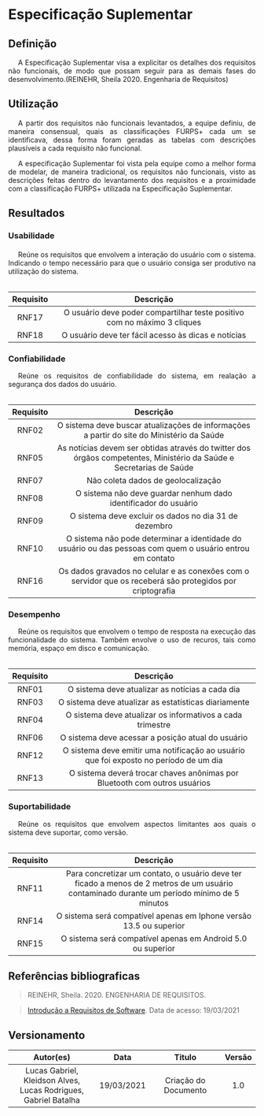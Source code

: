 # Especificação Suplementar

## Definição
<div style="text-indent: 20px; text-align: justify"> 
A Especificação Suplementar visa a explicitar os detalhes dos requisitos não funcionais, de modo que possam seguir para as demais fases do desenvolvimento.(REINEHR, Sheila 2020. Engenharia de Requisitos)
</div>

## Utilização
<div style="text-indent: 20px; text-align: justify">

A partir dos requisitos não funcionais levantados, a equipe definiu, de maneira consensual, quais as classificações FURPS+ cada um se identificava, dessa forma foram geradas as tabelas com descrições plausíveis a cada requisito não funcional.

A especificação Suplementar foi vista pela equipe como a melhor forma de modelar, de maneira tradicional, os requisitos não funcionais, visto as descrições feitas dentro do levantamento dos requisitos e a proximidade com a classificação FURPS+ utilizada na Especificação Suplementar.
    
</div>

## Resultados
### Usabilidade

#### 

<div style="text-indent: 20px; text-align: justify"> 
Reúne os requisitos que envolvem a interação do usuário com o sistema. Indicando o tempo necessário para que o usuário consiga ser produtivo na utilização do sistema.
</div>
<br>

| Requisito | Descrição |
| :---------: | :----: |
|RNF17| O usuário deve poder compartilhar teste positivo com no máximo 3 cliques|
|RNF18|O usuário deve ter fácil acesso às dicas e notícias|



### Confiabilidade 

<div style="text-indent: 20px; text-align: justify">
Reúne os requisitos de confiabilidade do sistema, em realação a segurança dos dados do usuário.
</div>
<br>

|  Requisito  | Descrição |
|:-----------:|:---------:|
|RNF02|O sistema deve buscar atualizações de informações a partir do site do Ministério da Saúde|
|RNF05|As notícias devem ser obtidas através do twitter dos órgãos competentes, Ministério da Saúde e Secretarias de Saúde|
|RNF07|Não coleta dados de geolocalização|
|RNF08|O sistema não deve guardar nenhum dado identificador do usuário|
|RNF09|O sistema deve excluir os dados no dia 31 de dezembro|
|RNF10|O sistema não pode determinar a identidade do usuário ou das pessoas com quem o usuário entrou em contato|
|RNF16|Os dados gravados no celular e as conexões com o servidor que os receberá são protegidos por criptografia|




### Desempenho

<div style="text-indent: 20px; text-align: justify"> 
Reúne os requisitos que envolvem o tempo de resposta na execução das funcionalidade do sistema. Também envolve o uso de recuros, tais como memória, espaço em disco e comunicação.
</div>
<br>

| Requisito | Descrição |
| :---------: | :----: |
|RNF01|O sistema deve atualizar as notícias a cada dia|
|RNF03|O sistema deve atualizar as estatísticas diariamente|
|RNF04|O sistema deve atualizar os informativos a cada trimestre|
|RNF06|O sistema deve acessar a posição atual do usuário|
|RNF12|O sistema deve emitir uma notificação ao usuário que foi exposto no período de um dia|
|RNF13|O sistema deverá trocar chaves anônimas por Bluetooth com outros usuários|


### Suportabilidade
<div style="text-indent: 20px; text-align: justify"> 
Reúne os requisitos que envolvem aspectos limitantes aos quais o sistema deve suportar, como versão.
</div>
<br>


| Requisito | Descrição |
| :---------: | :----: |
|RNF11|Para concretizar um contato, o usuário deve ter ficado a menos de 2 metros de um usuário contaminado durante um período mínimo de 5 minutos|
|RNF14|O sistema será compatível apenas em Iphone versão 13.5 ou superior|
|RNF15|O sistema será compatível apenas em Android 5.0 ou superior|


## Referências bibliograficas
> REINEHR, Sheila. 2020. ENGENHARIA DE REQUISITOS. 

> [Introdução a Requisitos de Software](https://www.devmedia.com.br/introducao-a-requisitos-de-software/29580). Data de acesso: 19/03/2021 

## Versionamento

| Autor(es)     | Data       | Titulo     | Versão     |
| :--------:| :--------: | :--------: | :--------: |
| Lucas Gabriel, Kleidson Alves,<br>Lucas Rodrigues, Gabriel Batalha | 19/03/2021     | Criação do Documento | 1.0 